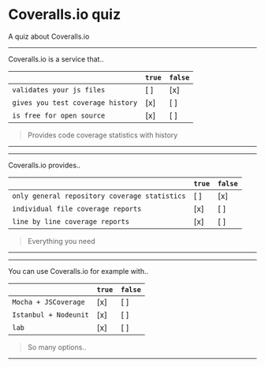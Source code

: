 # Coveralls.io quiz

A quiz about Coveralls.io

---

Coveralls.io is a service that..

|                                                           | `true` | `false` |
| ----------------------------------------------------------| ------ | ------- |
| `validates your js files`                                 |  [ ]   |  [x]    |
| `gives you test coverage history`                         |  [x]   |  [ ]    |
| `is free for open source`                                 |  [x]   |  [ ]    |

> Provides code coverage statistics with history

---

---

Coveralls.io provides..

|                                                           | `true` | `false` |
| ----------------------------------------------------------| ------ | ------- |
| `only general repository coverage statistics`             |  [ ]   |  [x]    |
| `individual file coverage reports`                        |  [x]   |  [ ]    |
| `line by line coverage reports`                           |  [x]   |  [ ]    |

> Everything you need

---

---

You can use Coveralls.io for example with..

|                                                           | `true` | `false` |
| ----------------------------------------------------------| ------ | ------- |
| `Mocha + JSCoverage`                                      |  [x]   |  [ ]    |
| `Istanbul + Nodeunit`                                     |  [x]   |  [ ]    |
| `lab`                                                     |  [x]   |  [ ]    |

> So many options..

---
